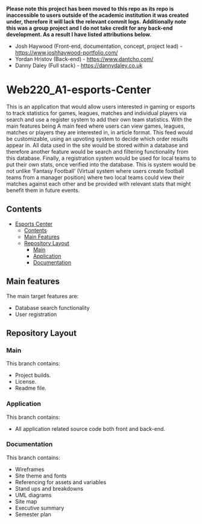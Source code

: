 **Please note this project has been moved to this repo as its repo is inaccessible to users outside of the academic institution it was created under, therefore it will lack the relevant commit logs.**
**Additionally note this was a group project and I do not take credit for any back-end development. As a result I have listed attributions below.**

- Josh Haywood (Front-end, documentation, concept, project lead) - https://www.joshhaywood-portfolio.com/
- Yordan Hristov (Back-end) - https://www.dantcho.com/
- Danny Daley (Full stack) - https://dannydaley.co.uk 

# Web220_A1-esports-Center

This is an application that would allow users interested in gaming or esports to track statistics for games, leagues, matches and individual players via search and use a register system to add their own team statistics.
With the main features being A main feed where users can view games, leagues, matches or players they are interested in, in article format.
This feed would be customizable, using an upvoting system to decide which order results appear in.
All data used in the site would be stored within a database and therefore another feature would be search and filtering functionality from this database. Finally, a registration system would be used for local teams to put their own stats, once verified into the database.
This is system would be not unlike ‘Fantasy Football’ (Virtual system where users create football teams from a manager position) where two local teams could view their matches against each other and be provided with relevant stats that might benefit them in future events.

## Contents

- [Esports Center](#Web220_A1-esports-Center)
  - [Contents](#contents)
  - [Main Features](#main-features)
  - [Repository Layout](https://github.falmouth.ac.uk/JH248828/Web220_A1-esports-Center#repository-layout)
      - [Main](https://github.falmouth.ac.uk/JH248828/Web220_A1-esports-Center#main)
      - [Application](https://github.falmouth.ac.uk/JH248828/Web220_A1-esports-Center#application)
      - [Documentation](https://github.falmouth.ac.uk/JH248828/Web220_A1-esports-Center#documentation)
      
## Main features

The main target features are: 
- Database search functionality
- User registration

## Repository Layout

### Main

This branch contains:

- Project builds.
- License.
- Readme file.

### Application

This branch contains:

- All application related source code both front and back-end.

### Documentation

This branch contains:

- Wireframes
- Site theme and fonts
- Referencing for assets and variables
- Stand ups and breakdowns
- UML diagrams
- Site map
- Executive summary
- Semester plan
